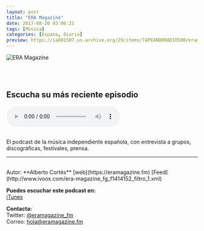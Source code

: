 ```yaml
---
layout: post
title: "ERA Magazine"
date: 2017-08-20 03:06:21
tags: [Música]
categories: [Espana, Diario]
preview: https://ia801507.us.archive.org/29/items/TAPEANDORADIO500/eramagazine300-%20Alberto%20Cortes.jpg
---
```


![ERA Magazine](https://ia801507.us.archive.org/29/items/TAPEANDORADIO500/eramagazine500-%20Alberto%20Cortes.jpg)

<br/>
<br/>

## Escucha su más reciente episodio

<!--reproductor-feed=http://www.ivoox.com/era-magazine_fg_f1414152_filtro_1.xml-->
<!--reproductor-start-->
<audio id="audio" preload="auto" controls="" src="http://www.ivoox.com/7-minutos-al-dia-capitulo-32_mf_30271615_feed_1.mp3"></audio>
<!--reproductor-end-->

<br/>
El podcast de la música independiente española, con entrevista a grupos, discográficas, festivales, prensa.

_ _ _

<br>
Autor: **Alberto Cortés**  
[web](https://eramagazine.fm)  
[Feed](http://www.ivoox.com/era-magazine_fg_f1414152_filtro_1.xml)  


**Puedes escuchar este podcast en:**  
[iTunes](https://itunes.apple.com/es/podcast/era-magazine/id1215875894?l=en&mt=2&ls=1#episodeGuid=https%3A%2F%2Feramagazine.fm%2F%3Fp%3D1356)  

**Contacta:**  
Twitter: [@eramagazine_fm](https://twitter.com/eramagazine_fm)  
Correo: [hola@eramagazine.fm](mailto:hola@eramagazine.fm)  
